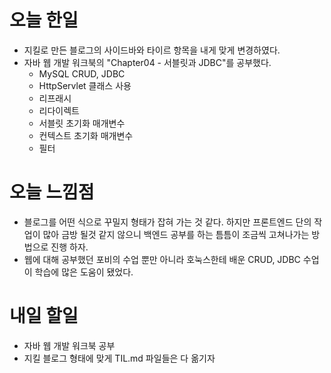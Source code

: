 오늘 한일
========
- 지킬로 만든 블로그의 사이드바와 타이르 항목을 내게 맞게 변경하였다.
- 자바 웹 개발 워크북의 "Chapter04 - 서블릿과 JDBC"를 공부했다.
  - MySQL CRUD, JDBC
  - HttpServlet 클래스 사용
  - 리프래시
  - 리다이렉트
  - 서블릿 초기화 매개변수
  - 컨텍스트 초기화 매개변수
  - 필터

오늘 느낌점
==========
- 블로그를 어떤 식으로 꾸밀지 형태가 잡혀 가는 것 같다. 하지만 프론트엔드 단의 작업이 많아 금방 될것 같지 않으니 백엔드 공부를 하는 틈틈이 조금씩 고쳐나가는 방법으로 진행 하자.
- 웹에 대해 공부했던 포비의 수업 뿐만 아니라 호눅스한테 배운 CRUD, JDBC 수업이 학습에 많은 도움이 됐었다.

내일 할일
========
- 자바 웹 개발 워크북 공부
- 지킬 블로그 형태에 맞게 TIL.md 파일들은 다 옮기자
